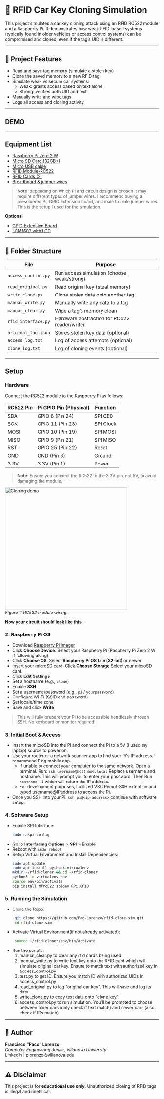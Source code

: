 # 🔐 RFID Car Key Cloning Simulation

This project simulates a car key cloning attack using an RFID RC522 module and a Raspberry Pi. It demonstrates how weak RFID-based systems (typically found in older vehicles or access control systems) can be compromised and cloned, even if the tag’s UID is different.

---

## 🚗 Project Features

- Read and save tag memory (simulate a stolen key)
- Clone the saved memory to a new RFID tag
- Simulate weak vs secure car systems:
  - Weak: grants access based on text alone
  - Strong: verifies both UID and text
- Manually write and wipe tags
- Logs all access and cloning activity

---

## DEMO

---

## Equipment List
- [Raspberry Pi Zero 2 W](https://www.amazon.com/Pi-Zero-WH-Quad-Core-Bluetooth/dp/B0DKKXS4RV/ref=sr_1_1?crid=2VR6CEIAORCG1&dib=eyJ2IjoiMSJ9.KlhfpgHSKPo1ghamKtLQM0alINrbCoQhn-Ez1CAJaov4YWnC1cxI8k4aAVib31h4SQ9AVxwbOINlsdxp5mO9BfEDZsSq7TslLeG7slYauyesJ7uytFyshQ_PVM0mhShjM5QjUHVhdj8OP6u1qkykwusRTxDjcJiPNpAyQtv7YBOiBcDPOOp-u43qwY5N8IzOAGvHI6mE_ZhjNKsSnqXKrVZ1HiT8v4k8EfOANfOroVg.fsERPfWEK9gjXhEW6Z27ERRuUBrmR7kd4a6hlQcJv8U&dib_tag=se&keywords=raspberry%2Bpi%2Bzero%2B2%2Bw&qid=1744046917&sprefix=raspberry%2Bpi%2Bzero%2B2%2B%2Caps%2C130&sr=8-1&th=1) 
- [Micro SD Card (32GB+)](https://www.amazon.com/SanDisk-2-Pack-microSDHC-Memory-2x32GB/dp/B08J4HJ98L/ref=sr_1_3?crid=RK7M8M7JCSYY&dib=eyJ2IjoiMSJ9.-14J3gHOFbHKiyXMk5PaYNqTrD5JpQUTyqDrVcHVPj08Fcdgb_P9GeM-5YnBmnVX38aGySEs0nTq6zfo5XOqP-QWaaLjhrCQXGsaB4T7SnRF39l4wFPJkdtuBvpbaF8Er3iiaLNpMp3iglQFLRFmd-FDMMlQ18wElW5kkbk3O7YIST7RTWuHos5aV912_Gwd-9vAJCRHX7yXQEWtbaFlB_RBe4d5NaFJ4coj_vXLnrw.HsY_h39shdFoJiDm1VuyhP9tQHYz0Totk6Q8k9gXAT8&dib_tag=se&keywords=micro%2Bsd%2Bcard%2B32%2Bgb&qid=1744047542&sprefix=micro%2Bsd%2Bcard%2B32%2Bg%2Caps%2C135&sr=8-3&th=1)
- [Micro USB cable](https://www.amazon.com/Amazon-Basics-Charging-Transfer-Gold-Plated/dp/B0711PVX6Z/ref=sr_1_3?crid=3AYW4QKN966C0&dib=eyJ2IjoiMSJ9.6kEw1NDjxVNHbG3W-BdrmCkrDxZPjY4zlVfTNDwfJG4F_CMWflkMkVBkcnF8Px4Jme9-JtUwjbxO-HzB0IUys_HJt5_Lxy7ItJcRpPWu8RveVRZy9Mci0phhhJxYSjePfv-n2-RFJDH9PcD1_B_VRxBkULK5gWf4NM3bRR2Y6VMZ4kKcftK_ck1ORe-vOv_p3ZHvfmCfREXIN7oq4UNABPHnNJQ58no4_rJ5ZTNt94g.j8bBZJUzkfa3SxgSyNx-_ekWKlZAeE0cYGnKLq9I7j8&dib_tag=se&keywords=micro%2Busb%2Bcable%2Bfor%2Braspberry%2Bpi&qid=1744047609&sprefix=micro%2Busb%2Bcable%2Bfor%2Braspb%2Caps%2C122&sr=8-3&th=1)
- [RFID Module-RC522](https://www.amazon.com/SunFounder-Mifare-Reader-Arduino-Raspberry/dp/B07KGBJ9VG/ref=sr_1_8?crid=3J5OV0LPZ6Z2O&dib=eyJ2IjoiMSJ9.2BgAhpDQBZFRD2-EI6NfqCl1eJWQ7C10RvKDeF4Y4MDoTwqCWpTWZMK7-OQNKjSO9SRoXh413Oy_Vs3fhUq9-maMS8eqXE81hn58WcHG2RZio8tUKol5MpxImYxn-52NA69KSFgcATRPquc937_vXtsNoPRte5qhwnBwUFsVS-wJUQ2frr7Dn7L_FPQRXNSwtBnsq6x8A6e9TBvVYZzHMVoEbCd-dHdKy2Jo7HUYBeU.tSXlWJln0U2UrIkxps9fCDr5mK4bJ6KsAs9nSlVw4OQ&dib_tag=se&keywords=rfid+modules+soldered&qid=1744047677&sprefix=rfid+modules+soldered%2Caps%2C86&sr=8-8)
- [RFID Cards (2)](https://www.amazon.com/Meipire-13-56MHz-Classic-ISO14443A-Printable/dp/B07S63VT7X/ref=sr_1_2_sspa?crid=L2OL4P65M9EP&dib=eyJ2IjoiMSJ9.mgZeL9BgpbaafznZISMUkWSQCve7p0rxth0FrNqW1OXhtfcP8oeE9iSMKau_9SXeCBxhssrue3lg6pAEPfH4ncpBDfejOK20nRBo0dB5y_pWeOoQBVQVWIW-a_PfrLTIo5FQdcmGi9NjK6Z-QyXlC5ZZo0WPxK4nFwIDKyzn8D2egPHytv73mHIQtz9jSoT6w8_dRXbRZ4YWXJx4vSZXPpKgUmiSxz6E4HeyIaLVbP4WbXVuN_9Q6YrChBFLeHyOFZyLvd3NQBRPbGL990jeRxECDsLBp-X_GSFeW7vsMxI.4n649h_qnbCdCcFiOHkLV1XytjGLne-L1mXfVkmYGAg&dib_tag=se&keywords=rfid%2Bcard&qid=1744047726&sprefix=rfid%2Bcard%2Caps%2C103&sr=8-2-spons&sp_csd=d2lkZ2V0TmFtZT1zcF9hdGY&th=1)
- [Breadboard & jumper wires](https://www.amazon.com/BOJACK-Values-Solderless-Breadboard-Flexible/dp/B08Y59P6D1/ref=sr_1_3?crid=2CEY1CCPHSWYY&dib=eyJ2IjoiMSJ9.5Z5yTwL-oa1r18Ah_zf9OXg0u1AVX54R3VfgSdqpBoRUNKgai9y4cFZQSmx0YU9Lmy-qrEeSR3vQfc8-tijcR50B8JLLGTJIXhMgl6MIYSnfPQmVmvcSF0M2w8enDXg7nAqCuSnsgrD0IGtH6DmlryNjCbzb7XZR6MpiOpKt1UGJWV0vH5zRaxLuddSwClZtJYmy_Gl1PbC8cwWrwqNA_mNis2-c7mvFFH0s40XneyA.xFhRILhM0hHLwoNCb82KdR8P7-A-LtIl_I7CG4MGltg&dib_tag=se&keywords=breadboard&qid=1744047799&sprefix=breadboar%2Caps%2C151&sr=8-3)

> **Note** :depending on which Pi and circuit design is chosen it may require different types of jumper wires. I recommend buying a presoldered Pi, GPIO extension board, and male to male jumper wires. This is the setup I used for the simulation. 

**Optional**
- [GPIO Extension Board](https://www.amazon.com/Quluxe-Breakout-Expansion-Assembled-Raspberry/dp/B08D3S6FGH/ref=sr_1_3?crid=3RZ0988LAEAN9&dib=eyJ2IjoiMSJ9.7AeraYdQbqWasB_iyUn19B3qVIpW3FEF9luS7P8ymaMv8t6LqZpI7B3s7MsNfCm8PqGwA-W1wKcwpyrRmSDORq8qlfmjokcP7Q-G0Y02uarV7uO4z8VNxAgSDthZiHetPsQm4rpIGCM8iEicu_SsyX2mJwjK43LQQGoWjC2nQ5K7rrUml62TD_qP4dad8uOjhTTsfbKEbxr-JsXXq0DP6yvZtU04DB_-ZAYRXKWWIKU.CUcGI_4VSj83VNnpwZ5HZL1rMgEX8zjQf-KYQtiNKyg&dib_tag=se&keywords=raspberry+pi+gpio+expansion+board&qid=1744047258&sprefix=raspberry+pi+gpio+expansion+boar%2Caps%2C117&sr=8-3)
- [LCM1602 with LCD](https://www.amazon.com/Freenove-Display-Compatible-Arduino-Raspberry/dp/B0B76Z83Y4/ref=sr_1_1_sspa?crid=3SKH4M30PLI1Q&dib=eyJ2IjoiMSJ9.U2PsoZcMntwSMou6IwN7vrx1GOvgHD22hQ1h8gJqNJXPOjeW75n32NpU5L0bYd7TWoZwBsrhRKXUoYcpQILiWEjCM1DgTY4L38eNVNhblRwoSPMc41RSS1e3JY9NsdL974eKOidw-PPcegHdQbMg1HmCUuJFTiGKgKkQJBZfpaOSkRdWvR8A8t73BrfbHbKMWQ3OKL9-uJTrm5Fa26jaCHIas-GxMKr_37rEbfJtloU.8u6Wh32Xd-oJZ1G4IXsiEHcB35bRAmt_IMw_uykMfjA&dib_tag=se&keywords=LCM1602%2Bi2c&qid=1744048032&sprefix=lcm1602%2Bi2c%2Caps%2C92&sr=8-1-spons&sp_csd=d2lkZ2V0TmFtZT1zcF9hdGY&th=1)

---

## 📁 Folder Structure

| File                | Purpose                                      |
|---------------------|----------------------------------------------|
| `access_control.py` | Run access simulation (choose weak/strong)   |
| `read_original.py`  | Read original key (steal memory)             |
| `write_clone.py`    | Clone stolen data onto another tag           |
| `manual_write.py`   | Manually write any data to a tag             |
| `manual_clear.py`   | Wipe a tag’s memory clean                    |
| `rfid_interface.py` | Hardware abstraction for RC522 reader/writer |
| `original_tag.json` | Stores stolen key data (optional)            |
| `access_log.txt`    | Log of access attempts (optional)            |
| `clone_log.txt`     | Log of cloning events (optional)             |

---

## Setup
### Hardware
Connect the RC522 module to the Raspberry Pi as follows:

| RC522 Pin | Pi GPIO Pin (Physical) | Function     |
|-----------|------------------------|--------------|
| SDA       | GPIO 8 (Pin 24)        | SPI CE0      |
| SCK       | GPIO 11 (Pin 23)       | SPI Clock    |
| MOSI      | GPIO 10 (Pin 19)       | SPI MOSI     |
| MISO      | GPIO 9  (Pin 21)       | SPI MISO     |
| RST       | GPIO 25 (Pin 22)       | Reset        |
| GND       | GND (Pin 6)            | Ground       |
| 3.3V      | 3.3V (Pin 1)           | Power        |
> **Note**: Ensure you connect the RC522 to the 3.3V pin, not 5V, to avoid damaging the module.

<p>
  <img src="https://github.com/user-attachments/assets/0fbb160c-f1e9-4b82-95b1-968083b7fde3" alt="Cloning demo" width="400"/><br><em>Figure 1: RC522 module wiring.</em>
</p>

**Now your circuit should look like this:**




### 2. Raspberry Pi OS
- Download [Raspberry Pi Imager](https://www.raspberrypi.com/software/)
- Click **Choose Device**. Select your Raspberry Pi (Raspberry Pi Zero 2 W if following along)
- Click **Choose OS**. Select **Raspberry Pi OS Lite (32-bit)** or newer
- Insert your microSD card. Click **Choose Storage** Select your microSD card.
- Click **Edit Settings**
- Set a hostname (e.g., `clone`)
- Enable **SSH**
- Set a username/password (e.g., `pi` / `yourpassword`)
- Configure Wi-Fi (SSID and password)
- Set locale/time zone
- Save and click **Write**
> This will fully prepare your Pi to be accessible headlessly through SSH. No keyboard or monitor required!

### 3. Initial Boot & Access
- Insert the microSD into the Pi and connect the Pi to a 5V (I used my laptop) source to power on.
- Use your router or a network scanner app to find your Pi's IP address. I recommend Fing mobile app.
  - If unable to connect your computer to the same network. Open a terminal. Run:
```ssh username@hostname.local``` Replace username and hostname. This will prompt you to enter your password. Then Run ```hostname -I```  which will return the IP address.
  - For development purposes, I utilized VSC Remot-SSH extention and typed username@IPaddress to access the Pi.
- Once you SSH into your Pi: ```ssh pi@<ip-address>``` continue with software setup.

### 4. Software Setup
- Enable SPI Interface:
  ```bash
  sudo raspi-config
  ```
- Go to **Interfacing Options** > **SPI** > Enable
- Reboot with `sudo reboot`
- Setup Virtual Environment and Install Dependencies:
  ```bash
  sudo apt update
  sudo apt install python3-virtualenv
  mkdir ~/rfid-cloner && cd ~/rfid-cloner
  python3 -m virtualenv env
  source env/bin/activate
  pip install mfrc522 spidev RPi.GPIO
  ```
### 5. Running the Simulation
- Clone the Repo:
  ```bash
   git clone https://github.com/Pac-Lorenzo/rfid-clone-sim.git
   cd rfid-clone-sim
   ```
- Activate Virtual Environment(if not already activated):
  ```bash
   source ~/rfid-cloner/env/bin/activate
   ```
- Run the scripts: 
  1. manual_clear.py to clear any rfid cards being used.
  2. manual_write.py to write text key onto the RFID card which will simulate original car key. Ensure to match text with authorized key in access_control.py
  3. test.py to get ID. Ensure you match ID with authorized UIDs  in access_control.py
  4. read_original.py to log "original car key". This will save and log its data.
  5. write_clone.py to copy text data onto "clone key".
  6. access_control.py to run simulation. You'll be prompted to choose between older cars (only check if text match) and newer cars (also check if IDs match)
     
---

## 👤 Author

**Francisco “Paco” Lorenzo**  
*Computer Engineering Junior, Villanova University*  
[LinkedIn](https://linkedin.com/in/pacolorenzo17) | plorenzo@villanova.edu

---

## ⚠️ Disclaimer

This project is for **educational use only**. Unauthorized cloning of RFID tags is illegal and unethical.
